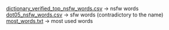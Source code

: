 [dictionary_verified_top_nsfw_words.csv](https://github.com/Duedot43/AIClass/blob/main/Simester%20Two/Unit%203/ContentFiltering/data/dictionary_verified_top_nsfw_words.csv) -> nsfw words
[dot05_nsfw_words.csv](https://github.com/Duedot43/AIClass/blob/main/Simester%20Two/Unit%203/ContentFiltering/data/dot05_nsfw_words.csv) -> sfw words (contradictory to the name)
[most_words.txt](https://github.com/Duedot43/AIClass/blob/main/Simester%20Two/Unit%203/ContentFiltering/data/dictionary_verified_top_nsfw_words.csv) -> most used words